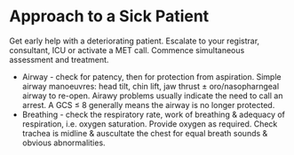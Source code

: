# Approach to a Sick Patient
Get early help with a deteriorating patient. Escalate to your registrar, consultant, ICU or activate a MET call. Commence simultaneous assessment and treatment.
- Airway - check for patency, then for protection from aspiration. Simple airway manoeuvres: head tilt, chin lift, jaw thrust ± oro/nasopharngeal airway to re-open. Airawy problems usually indicate the need to call an arrest. A GCS ≤ 8 generally means the airway is no longer protected.
- Breathing - check the respiratory rate, work of breathing & adequacy of respiration, i.e. oxygen saturation. Provide oxygen as required. Check trachea is midline & auscultate the chest for equal breath sounds & obvious abnormalities.
